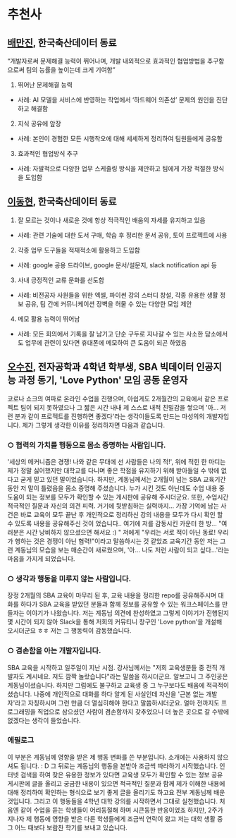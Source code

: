 # 추천사

## [배만진](https://www.linkedin.com/in/mj-bae/), 한국축산데이터 동료 

“개발자로써 문제해결 능력이 뛰어나며, 개발 내외적으로 효과적인 협업방법을 추구함으로써 팀의 능률을 높이는데 크게 기여함”

1. 뛰어난 문제해결 능력
- 사례: AI 모델을 서비스에 반영하는 작업에서 ‘하드웨어 의존성’ 문제의 원인을 진단하고 해결함

2. 지식 공유에 앞장
- 사례: 본인이 경험한 모든 시행착오에 대해 세세하게 정리하여 팀원들에게 공유함

3. 효과적인 협업방식 추구
- 사례: 자발적으로 다양한 업무 스케줄링 방식을 제안하고 팀에게 가장 적절한 방식을 도입함

## [이동현](https://www.linkedin.com/in/muna-lee-537753202/), 한국축산데이터 동료 

1. 잘 모르는 것이나 새로운 것에 항상 적극적인 배움의 자세를 유지하고 있음
- 사례: 관련 기술에 대한 도서 구매, 학습 후 정리한 문서 공유, 토이 프로젝트에 사용

2. 각종 업무 도구들을 적재적소에 활용하고 도입함
- 사례: google 공용 드라이브, google 문서/설문지, slack notification api 등

3. 사내 긍정적인 교류 문화를 선도함
- 사례: 비전공자 사원들을 위한 엑셀, 파이썬 강의 스터디 창설, 각종 유용한 생활 정보 공유, 팀 간에 커뮤니케이션 장벽을 허물 수 있는 다양한 모임 제안

4. 메모 활용 능력이 뛰어남
- 사례: 모든 회의에서 기록을 잘 남기고 단순 구두로 지나갈 수 있는 사소한 담소에서도 업무에 관련이 있다면 휴대폰에 메모하여 큰 도움이 되곤 하였음

## [오수진](https://github.com/asdfrv20), 전자공학과 4학년 학부생, SBA 빅데이터 인공지능 과정 동기, 'Love Python' 모임 공동 운영자

코로나 쇼크의 여파로 온라인 수업을 진행으며, 아쉽게도 2개월간의 교육에서 같은 프로젝트 팀이 되지 못하였으나 그 짧은 시간 내내 제 스스로 내적 친밀감을 쌓으며 '아... 저런 분과 같이 프로젝트를 진행하면 좋겠다'라는 생각이들도록 만드는 마성의의 개발자입니다.
제가 그렇게 생각한 이유를 정리하자면 다음과 같습니다.

### ○ 협력의 가치를 행동으로 몸소 증명하는 사람입니다.
 '세상의 메커니즘은 경쟁! 나와 같은 무대에 선 사람들은 나의 적!',
위에 적힌 한 마디는 제가 정말 싫어했지만 대학교를 다니며 좋은 학점을 유지하기 위해  받아들일 수 밖에 없다고 굳게 믿고 있던 말이었습니다.
하지만, 계동님께서는 2개월이 넘는 SBA 교육기간 동안 저 말이 틀렸음을 몸소 증명해 주셨습니다.
누가 시킨 것도 아닌데도 수업 내용 중 도움이 되는 정보를 모두가 확인할 수 있는 게시판에 공유해 주시더군요.
또한, 수업시간 적극적인 질문과 자신의 의견 피력. 거기에 뒷받침하는 실력까지...
가장 기억에 남는 사건은 바로 교육이 모두 끝난 후 개인적으로 정리하신 강의 내용을 모두가 다시 확인 할 수 있도록  내용을 공유해주신 것이 었습니다..
여기에 저를 감동시킨 카운터 한 방... "여러분은 시간 낭비하지 않으셨으면 해서요 :) "
저에게 "우리는 서로 적이 아닌 동료! 우리가 행하는 것은 경쟁이 아닌 협력!"이라고 말씀하시는 것 같았죠
교육기간 동안 저는 그런 계동님의 모습을 보는 매순간이 새로웠으며, '아... 나도 저런 사람이 되고 싶다...'라는 마음을 가지게 되었습니다.

### ○ 생각과 행동을 미루지 않는 사람입니다.
장정 2개월의 SBA 교육이 마무리 된 후, 교육 내용을 정리한 repo를 공유해주시며 대화를 하다가 SBA 교육을 받았던 분들과 함께 정보를 공유할 수 있는 워크스페이스를 만들자는 이야기가 나왔습니다.
저는 계동님 의견에 찬성하였고 그렇게 이야기가 진행된지 몇 시간이 되지 않아 Slack을 통해 저희의 커뮤티니 창구인 'Love python'을 개설해 오시더군요 ㅎㅎ
저는 그 행동력이 감동했습니다.

### ○ 겸손함을 아는 개발자입니다.
SBA 교육을 시작하고 일주일이 지난 시점. 강사님께서는 "저희 교육생분들 중 전직 개발자도 계시네요. 저도 깜짝 놀랐습니다"라는 말씀을 하시더군요.
알보고니 그 주인공은 계동님이셨습니다. 하지만 그럼에도 불구하고 교육생 중 그 누구보다도 배움에 적극적이셨습니다.
나중에 개인적으로 대화를 하다 알게 된 사실인데 자신을 '근본 없는 개발자'라고 자칭하시며 그런 만큼 더 열심히해야 한다고 말씀하시더군요.
얼마 전까지도 프로그래밍을 직업으로 삼으셨던 사람이 겸손함까지 갖추었으니 더 높은 곳으로 갈 수밖에 없겠다는 생각이 들었습니다.

### 에필로그
이 부분은 계동님께 영향을 받은 제 행동 변화를 쓴 부분입니다. 소개에는 사용하지 않으셔도 됩니다. : D
그 뒤로는 계동님의 행동을 본받아 조금씩 따라하기 시작했습니다.
인터넷 검색을 하여 찾은 유용한 정보가 있다면 교육생 모두가 확인할 수 있는 정보 공유 게시판에 글을 올리고 궁금한 내용이 있으면 적극적인 질문과 함께 제가 이해한 내용에 대해 정리하여 확인하는 형식으로 보기 좋게 글을 올리기도 하고요
전부 계동님께 배운 것입니다.
그리고 이 행동들을 4학년 대학 강의를 시작하면서 그대로 실천했습니다.
처음엔 같이 수업을 듣는 학생들이 어리둥절해 하며 시큰둥한 반응이었죠
하지만, 2주가 지나자 제 행동에 영향을 받은 다른 학생들에게 조금씩 연락이 왔고 저는 대학 생활 중 그 어느 때보다 보람찬 학기를 보내고 있습니다.